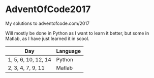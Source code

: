 # AdventOfCode2017
My solutions to adventofcode.com/2017

Will mostly be done in Python as I want to learn it better, but some in Matlab, as I have just learned it in scool.

| Day                 | Language |
|---------------------|----------|
| 1, 5, 6, 10, 12, 14 | Python   |
| 2, 3, 4, 7, 9, 11   | Matlab   |
